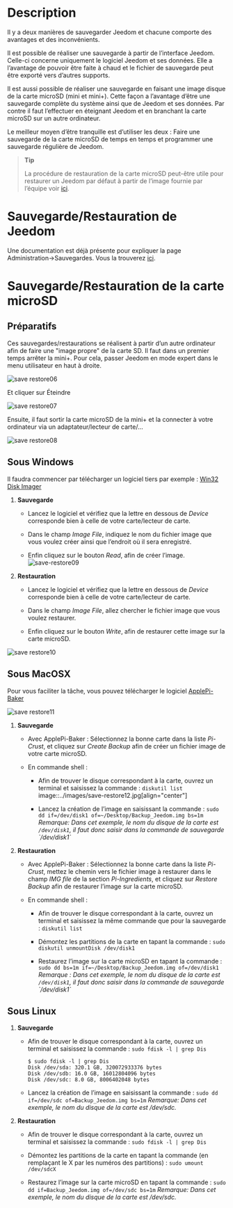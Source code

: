 Description 
===========

Il y a deux manières de sauvegarder Jeedom et chacune comporte des
avantages et des inconvénients.

Il est possible de réaliser une sauvegarde à partir de l’interface
Jeedom. Celle-ci concerne uniquement le logiciel Jeedom et ses données.
Elle a l’avantage de pouvoir être faite à chaud et le fichier de
sauvegarde peut être exporté vers d’autres supports.

Il est aussi possible de réaliser une sauvegarde en faisant une image
disque de la carte microSD (mini et mini+). Cette façon a l’avantage
d’être une sauvegarde complète du système ainsi que de Jeedom et ses
données. Par contre il faut l’effectuer en éteignant Jeedom et en
branchant la carte microSD sur un autre ordinateur.

Le meilleur moyen d’être tranquille est d’utiliser les deux : Faire une
sauvegarde de la carte microSD de temps en temps et programmer une
sauvegarde régulière de Jeedom.

> **Tip**
>
> La procédure de restauration de la carte microSD peut-être utile pour
> restaurer un Jeedom par défaut à partir de l’image fournie par
> l’équipe voir
> [ici](https://www.jeedom.fr/doc/documentation/installation/fr_FR/doc-installation.html).

Sauvegarde/Restauration de Jeedom 
=================================

Une documentation est déjà présente pour expliquer la page
Administration→Sauvegardes. Vous la trouverez
[ici](https://github.com/jeedom/documentation/blob/master/howto/fr_FR/sauvegarde.comment_faire.asciidoc).

Sauvegarde/Restauration de la carte microSD 
===========================================

Préparatifs 
-----------

Ces sauvegardes/restaurations se réalisent à partir d’un autre
ordinateur afin de faire une "image propre" de la carte SD. Il faut dans
un premier temps arrêter la mini+. Pour cela, passer Jeedom en mode
expert dans le menu utilisateur en haut à droite.

![save restore06](../images/save-restore06.jpg)

Et cliquer sur Éteindre

![save restore07](../images/save-restore07.jpg)

Ensuite, il faut sortir la carte microSD de la mini+ et la connecter à
votre ordinateur via un adaptateur/lecteur de carte/…​

![save restore08](../images/save-restore08.jpg)

Sous Windows 
------------

Il faudra commencer par télécharger un logiciel tiers par exemple :
[Win32 Disk Imager](http://sourceforge.net/projects/win32diskimager/)

1.  **Sauvegarde**

    -   Lancez le logiciel et vérifiez que la lettre en dessous de
        *Device* corresponde bien à celle de votre carte/lecteur
        de carte.

    -   Dans le champ *Image File*, indiquez le nom du fichier image que
        vous voulez créer ainsi que l’endroit où il sera enregistré.

    -   Enfin cliquez sur le bouton *Read*, afin de créer l’image.
        ![save-restore09](C:\Users\bronc\Documents\GitHub\documentation\howto\images\save-restore09.jpg)

2.  **Restauration**

    -   Lancez le logiciel et vérifiez que la lettre en dessous de
        *Device* corresponde bien à celle de votre carte/lecteur
        de carte.

    -   Dans le champ *Image File*, allez chercher le fichier image que
        vous voulez restaurer.

    -   Enfin cliquez sur le bouton *Write*, afin de restaurer cette
        image sur la carte microSD.

![save restore10](../images/save-restore10.jpg)

Sous MacOSX 
-----------

Pour vous faciliter la tâche, vous pouvez télécharger le logiciel
[ApplePi-Baker](http://www.tweaking4all.com/hardware/raspberry-pi/macosx-apple-pi-baker/)

![save restore11](../images/save-restore11.jpg)

1.  **Sauvegarde**

    -   Avec ApplePi-Baker : Sélectionnez la bonne carte dans la liste
        *Pi-Crust*, et cliquez sur *Create Backup* afin de créer un
        fichier image de votre carte microSD.

    -   En commande shell :

        -   Afin de trouver le disque correspondant à la carte, ouvrez
            un terminal et saisissez la commande : `diskutil list`
            image::../images/save-restore12.jpg\[align="center"\]

        -   Lancez la création de l’image en saisissant la commande :
            `sudo dd if=/dev/disk1 of=~/Desktop/Backup_Jeedom.img bs=1m`
            *Remarque: Dans cet exemple, le nom du disque de la carte
            est `/dev/disk1`, il faut donc saisir dans la commande de
            sauvegarde \`/dev/disk1\`*

2.  **Restauration**

    -   Avec ApplePi-Baker : Sélectionnez la bonne carte dans la liste
        *Pi-Crust*, mettez le chemin vers le fichier image à restaurer
        dans le champ *IMG file* de la section *Pi-Ingredients*, et
        cliquez sur *Restore Backup* afin de restaurer l’image sur la
        carte microSD.

    -   En commande shell :

        -   Afin de trouver le disque correspondant à la carte, ouvrez
            un terminal et saisissez la même commande que pour la
            sauvegarde : `diskutil list`

        -   Démontez les partitions de la carte en tapant la commande :
            `sudo diskutil unmountDisk /dev/disk1`

        -   Restaurez l’image sur la carte microSD en tapant la commande
            :
            `sudo dd bs=1m if=~/Desktop/Backup_Jeedom.img of=/dev/disk1`
            *Remarque : Dans cet exemple, le nom du disque de la carte
            est `/dev/disk1`, il faut donc saisir dans la commande de
            sauvegarde \`/dev/disk1\`*

Sous Linux 
----------

1.  **Sauvegarde**

    -   Afin de trouver le disque correspondant à la carte, ouvrez un
        terminal et saisissez la commande : `sudo fdisk -l | grep Dis`

        ``` {.bash}
        $ sudo fdisk -l | grep Dis
        Disk /dev/sda: 320.1 GB, 320072933376 bytes
        Disk /dev/sdb: 16.0 GB, 16012804096 bytes
        Disk /dev/sdc: 8.0 GB, 8006402048 bytes
        ```

    -   Lancez la création de l’image en saisissant la commande :
        `sudo dd if=/dev/sdc of=Backup_Jeedom.img bs=1m` *Remarque: Dans
        cet exemple, le nom du disque de la carte est /dev/sdc.*

2.  **Restauration**

    -   Afin de trouver le disque correspondant à la carte, ouvrez un
        terminal et saisissez la commande : `sudo fdisk -l | grep Dis`

    -   Démontez les partitions de la carte en tapant la commande (en
        remplaçant le X par les numéros des partitions) :
        `sudo umount /dev/sdcX`

    -   Restaurez l’image sur la carte microSD en tapant la commande :
        `sudo dd if=Backup_Jeedom.img of=/dev/sdc bs=1m` *Remarque: Dans
        cet exemple, le nom du disque de la carte est /dev/sdc.*



